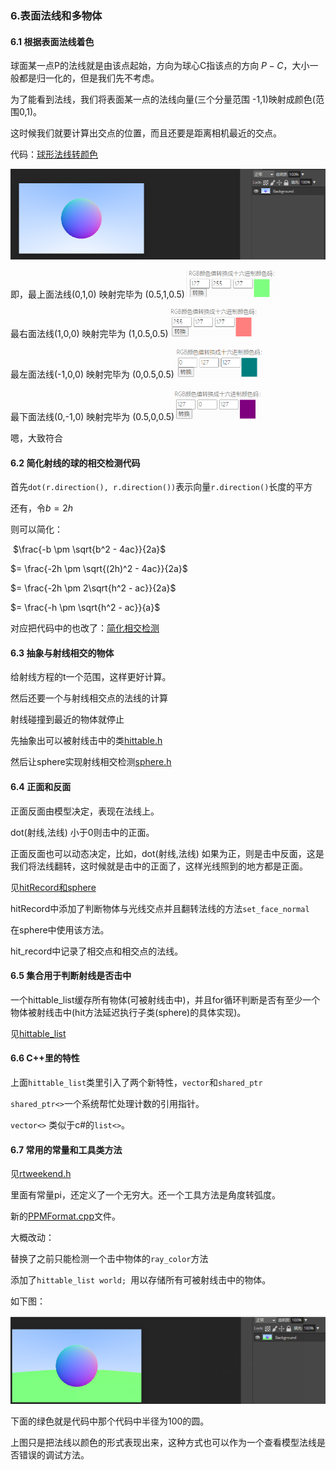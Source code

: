 ### 6.表面法线和多物体

#### 6.1 根据表面法线着色

球面某一点P的法线就是由该点起始，方向为球心C指该点的方向 $P-C$，大小一般都是归一化的，但是我们先不考虑。



为了能看到法线，我们将表面某一点的法线向量(三个分量范围 -1,1)映射成颜色(范围0,1)。

这时候我们就要计算出交点的位置，而且还要是距离相机最近的交点。

代码：[球形法线转颜色](code/6.表面法线和多物体)

![](pic/7.png)



即，最上面法线(0,1,0)  映射完毕为  (0.5,1,0.5)<img src="pic/8.png" style="zoom:50%;" />

最右面法线(1,0,0)  映射完毕为  (1,0.5,0.5)<img src="pic/9.png" style="zoom:50%;" />

最左面法线(-1,0,0)  映射完毕为  (0,0.5,0.5)<img src="pic/10.png" style="zoom:50%;" />

最下面法线(0,-1,0)  映射完毕为  (0.5,0,0.5)<img src="pic/11.png" style="zoom:50%;" />

嗯，大致符合

#### 6.2 简化射线的球的相交检测代码

首先`dot(r.direction(), r.direction())`表示向量`r.direction()`长度的平方

还有，令$b = 2h$

则可以简化：

​	$\frac{-b \pm \sqrt{b^2 - 4ac}}{2a}$

$= \frac{-2h \pm \sqrt{(2h)^2 - 4ac}}{2a}$

$= \frac{-2h \pm 2\sqrt{h^2 - ac}}{2a}$

$= \frac{-h \pm \sqrt{h^2 - ac}}{a}$



对应把代码中的也改了：[简化相交检测](code/6.表面法线和多物体/2.简化相交检测)



#### 6.3 抽象与射线相交的物体

给射线方程的t一个范围，这样更好计算。

然后还要一个与射线相交点的法线的计算

射线碰撞到最近的物体就停止



先抽象出可以被射线击中的类[hittable.h](code/6.表面法线和多物体/1.原始)

然后让sphere实现射线相交检测[sphere.h](code/6.表面法线和多物体/1.原始)



#### 6.4 正面和反面

正面反面由模型决定，表现在法线上。

dot(射线,法线)  小于0则击中的正面。

正面反面也可以动态决定，比如，dot(射线,法线) 如果为正，则是击中反面，这是我们将法线翻转，这时候就是击中的正面了，这样光线照到的地方都是正面。

见[hitRecord和sphere](code/6.表面法线和多物体/3.添加法线翻转)

hitRecord中添加了判断物体与光线交点并且翻转法线的方法`set_face_normal`

在sphere中使用该方法。

hit_record中记录了相交点和相交点的法线。



#### 6.5 集合用于判断射线是否击中

一个hittable_list缓存所有物体(可被射线击中)，并且for循环判断是否有至少一个物体被射线击中(hit方法延迟执行子类(sphere)的具体实现)。

见[hittable_list](code/6.表面法线和多物体/4.物体集合用于判断射线是否击中)



#### 6.6 C++里的特性

上面`hittable_list`类里引入了两个新特性，`vector`和`shared_ptr`

`shared_ptr<>`一个系统帮忙处理计数的引用指针。

`vector<>` 类似于c#的`list<>`。



#### 6.7 常用的常量和工具类方法

见[rtweekend.h](code/6.表面法线和多物体/5.常量和工具方法)

里面有常量pi，还定义了一个无穷大。还一个工具方法是角度转弧度。



新的[PPMFormat.cpp](code/6.表面法线和多物体/6.最新的PPMFormat)文件。

大概改动：

替换了之前只能检测一个击中物体的`ray_color`方法

添加了`hittable_list world; `用以存储所有可被射线击中的物体。

如下图：

![](pic/12.png)

下面的绿色就是代码中那个代码中半径为100的圆。

上图只是把法线以颜色的形式表现出来，这种方式也可以作为一个查看模型法线是否错误的调试方法。